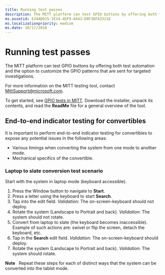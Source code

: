 ```yaml
---
title: Running test passes
description: The MITT platform can test GPIO buttons by offering both test automation and the option to customize the GPIO patterns that are sent for targeted investigations.
ms.assetid: E24AD015-1E14-4EF9-8443-D0F38FA3321E
ms.localizationpriority: medium
ms.date: 10/17/2018
---
```


# Running test passes


The MITT platform can test GPIO buttons by offering both test automation and the option to customize the GPIO patterns that are sent for targeted investigations.

For more information on the MITT testing tool, contact MittSupport@microsoft.com.

To get started, see [GPIO tests in MITT](https://docs.microsoft.com/windows-hardware/drivers/spb/gpio-tests-in-mitt). Download the installer, unpack its contents, and read the **ReadMe** file for a general overview of the tool.

## <span id="End-to-end_indicator_testing_for_convertibles"></span><span id="end-to-end_indicator_testing_for_convertibles"></span><span id="END-TO-END_INDICATOR_TESTING_FOR_CONVERTIBLES"></span>End-to-end indicator testing for convertibles


It is important to perform end-to-end indicator testing for convertibles to expose any potential issues in the following areas:

-   Various timings when converting the system from one mode to another mode.
-   Mechanical specifics of the convertible.

### <span id="Laptop_to_slate_conversion_test_scenario"></span><span id="laptop_to_slate_conversion_test_scenario"></span><span id="LAPTOP_TO_SLATE_CONVERSION_TEST_SCENARIO"></span>Laptop to slate conversion test scenario

Start with the system in laptop mode (keyboard accessible).

1.  Press the Window button to navigate to **Start**.
2.  Press a letter using the keyboard to start **Search**.
3.  Tap into the edit field. *Validation*: The on-screen-keyboard should not deploy.
4.  Rotate the system (Landscape to Portrait and back). *Validation*: The system should not rotate.
5.  Convert from laptop to slate (the keyboard becomes inaccessible). Example of such actions are: swivel or flip the screen, detach the keyboard, etc.
6.  Tap in the **Search** edit field. *Validation*: The on-screen-keyboard should deploy.
7.  Rotate the system (Landscape to Portrait and back). *Validation*: The system should rotate.

**Note**  
Repeat these steps for each of distinct ways that the system can be converted into the tablet mode.

 

 

 




